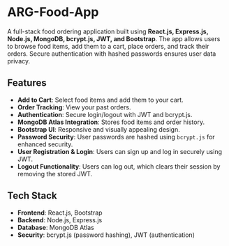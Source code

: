 # ARG-Food-App 

A full-stack food ordering application built using **React.js, Express.js, Node.js, MongoDB, bcrypt.js, JWT, and Bootstrap**. The app allows users to browse food items, add them to a cart, place orders, and track their orders. Secure authentication with hashed passwords ensures user data privacy.

## Features

- **Add to Cart**: Select food items and add them to your cart.
- **Order Tracking**: View your past orders.
- **Authentication**: Secure login/logout with JWT and bcrypt.js.
- **MongoDB Atlas Integration**: Stores food items and order history.
- **Bootstrap UI**: Responsive and visually appealing design.
- **Password Security**: User passwords are hashed using `bcrypt.js` for enhanced security.
- **User Registration & Login**: Users can sign up and log in securely using JWT.
- **Logout Functionality**: Users can log out, which clears their session by removing the stored JWT.

##  Tech Stack

- **Frontend**: React.js, Bootstrap
- **Backend**: Node.js, Express.js
- **Database**: MongoDB Atlas
- **Security**: bcrypt.js (password hashing), JWT (authentication)


